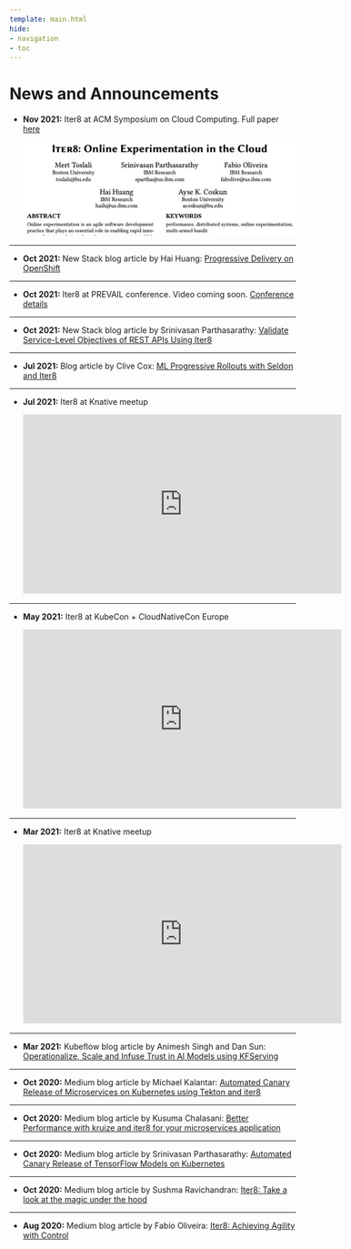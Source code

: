 ```yaml
---
template: main.html
hide:
- navigation
- toc
---
```


# News and Announcements
* **Nov 2021:** Iter8 at ACM Symposium on Cloud Computing. Full paper [here](https://github.com/sriumcp/papers/blob/main/socc2021-final106.pdf)

    ![SLO Validation](images/socc-thumbnail.jpg)
    
***

* **Oct 2021:**  New Stack blog article by Hai Huang: [Progressive Delivery on OpenShift](https://thenewstack.io/progressive-delivery-on-openshift/)


***

* **Oct 2021:** Iter8 at PREVAIL conference. Video coming soon. [Conference details](https://www.ibm.com/blogs/academy-of-technology/events/)

***


* **Oct 2021:**  New Stack blog article by Srinivasan Parthasarathy: [Validate Service-Level Objectives of REST APIs Using Iter8](https://thenewstack.io/validate-service-level-objectives-of-rest-apis-using-iter8/)

***

* **Jul 2021:** Blog article by Clive Cox: [ML‌ ‌Progressive‌ ‌Rollouts‌ ‌with‌ ‌Seldon‌ ‌and‌ ‌Iter8‌](https://www.seldon.io/ml%E2%80%8C-%E2%80%8Cprogressive%E2%80%8C-%E2%80%8Crollouts%E2%80%8C-%E2%80%8Cwith%E2%80%8C-%E2%80%8Cseldon%E2%80%8C-%E2%80%8Cand%E2%80%8C-%E2%80%8Citer8%E2%80%8C-%E2%80%8C/)

***

* **Jul 2021:** Iter8 at Knative meetup

    <iframe width="560" height="315" src="https://www.youtube.com/embed/TAk6mLjbRmc" title="YouTube video player" frameborder="0" allow="accelerometer; autoplay; clipboard-write; encrypted-media; gyroscope; picture-in-picture" allowfullscreen></iframe>
    
***

* **May 2021:** Iter8 at KubeCon + CloudNativeCon Europe

    <iframe width="560" height="315" src="https://www.youtube.com/embed/6lwgFzRykPY" title="YouTube video player" frameborder="0" allow="accelerometer; autoplay; clipboard-write; encrypted-media; gyroscope; picture-in-picture" allowfullscreen></iframe>

***

* **Mar 2021:** Iter8 at Knative meetup

    <iframe width="560" height="315" src="https://www.youtube.com/embed/WNoa4KfKUOs?start=1062" title="YouTube video player" frameborder="0" allow="accelerometer; autoplay; clipboard-write; encrypted-media; gyroscope; picture-in-picture" allowfullscreen></iframe>

***

* **Mar 2021:** Kubeflow blog article by Animesh Singh and Dan Sun: [Operationalize, Scale and Infuse Trust in AI Models using KFServing](https://blog.kubeflow.org/release/official/2021/03/08/kfserving-0.5.html)

***

* **Oct 2020:** Medium blog article by Michael Kalantar: [Automated Canary Release of Microservices on Kubernetes using Tekton and iter8](https://medium.com/iter8-tools/automated-canary-release-of-microservices-on-kubernetes-using-tekton-and-iter8-42835c33f7e8)

***

* **Oct 2020:** Medium blog article by Kusuma Chalasani: [Better Performance with kruize and iter8 for your microservices application](https://medium.com/@kusuma.ch/better-performance-with-kruize-and-iter8-for-your-microservices-application-e41a58566540)

***

* **Oct 2020:** Medium blog article by Srinivasan Parthasarathy: [Automated Canary Release of TensorFlow Models on Kubernetes](https://medium.com/iter8-tools/automated-canary-release-of-tensorflow-models-on-kubernetes-7663c26613d3)

***

* **Oct 2020:** Medium blog article by Sushma Ravichandran: [Iter8: Take a look at the magic under the hood](https://medium.com/iter8-tools/iter8-take-a-look-at-the-magic-under-the-hood-919235ec3c84)

***

* **Aug 2020:** Medium blog article by Fabio Oliveira: [Iter8: Achieving Agility with Control](https://medium.com/iter8-tools/iter8-achieving-agility-with-control-dcd21e4437d2)
